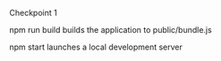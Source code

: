 Checkpoint 1

npm run build builds the application to public/bundle.js

npm start launches a local development server

